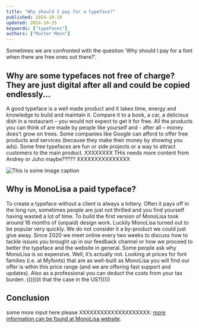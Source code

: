 ```yaml
---
title: "Why should I pay for a typeface?"
published: 2024-10-18
updated: 2024-10-25
keywords: ["typefaces"]
authors: ["Muster Mann"]
---
```


Sometimes we are confronted with the question ‘Why should I pay for a font when there are free ones out there?’.

## Why are some typefaces not free of charge? They are just digital after all and could be copied endlessly...

A good typeface is a well made product and it takes time, energy and knowledge to build and maintain it. Compare it to a book, a car, a delicious dish in a restaurant – you would not expect to get it for free. All the products you can think of are made by people like yourself and - after all – money does’t grow on trees. Some companies like Google can afford to offer free products and services (because they make their money by showing you ads). Some free typefaces are fun or side projects or a way to attract customers to the main product. XXXXXXXX THis needs more content from Andrey or Juho maybe????? XXXXXXXXXXXXXXX

![This is some image caption](/images/demo.png)

## Why is MonoLisa a paid typeface?

To create a typeface without a client is always a lottery. Often it pays off in the long run, sometimes people are just not thrilled and you find yourself having wasted a lot of time. To build the first version of MonoLisa took around 18 months of (unpaid) design work. Luckily MonoLisa turned out to be popular very quickly. We do not consider it a by-product we could just give away. Since 2020 we meet online every two weeks to discuss how to tackle issues you brought up in our feedback channel or how we proceed to better the typeface and the website in general. Some people ask why MonoLisa is so expensive. Well, it’s actually not. Looking at prices for font families (i.e. at Myfonts) that are as well-built as MonoLisa you will find our offer is wthin this price range (and we are offering fast support and updates). Also as a professional you can deduct the costs from your tax burden. ((((((it that the case in the US?))))) 

## Conclusion

some more input here please XXXXXXXXXXXXXXXXXXXX: [more information can be found at MonoLisa website](https://monolisa.dev).
